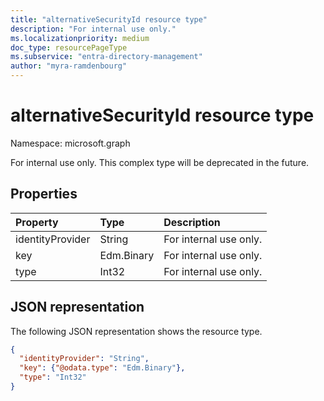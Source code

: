 ```yaml
---
title: "alternativeSecurityId resource type"
description: "For internal use only."
ms.localizationpriority: medium
doc_type: resourcePageType
ms.subservice: "entra-directory-management"
author: "myra-ramdenbourg"
---
```


# alternativeSecurityId resource type

Namespace: microsoft.graph

For internal use only. This complex type will be deprecated in the future.

## Properties

| Property         | Type       | Description           |
|:-----------------|:-----------|:----------------------|
| identityProvider | String     | For internal use only.|
| key              | Edm.Binary | For internal use only.|
| type             | Int32      | For internal use only.|

## JSON representation

The following JSON representation shows the resource type.

<!--{
  "blockType": "resource",
  "@odata.type": "microsoft.graph.alternativeSecurityId"
}-->

```json
{
  "identityProvider": "String",
  "key": {"@odata.type": "Edm.Binary"},
  "type": "Int32"
}
```
